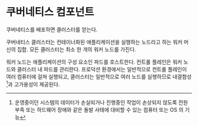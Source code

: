 # 쿠버네티스 컴포넌트
쿠버네티스를 배포하면 클러스터를 얻는다.

쿠버네티스 클러스터는 컨테이너화된 애플리케이션을 실행하는 노드라고 하는 워커 머신의 집합. 모든 클러스터는 최소 한 개의 워커 노드를 가진다.

워커 노드는 애플리케이션의 구성 요소인 파드를 호스트한다. 컨트롤 플레인은 워커 노드와 클러스터 내 파드를 관리한다. 프로덕션 환경에서는 일반적으로 컨트롤 플레인이 여러 컴퓨터에 걸쳐 실행되고, 클러스터는 일반적으로 여러 노드를 실행하므로 내결함성[^1]과 고가용성이 제공된다.
[^1]: 운영중이던 시스템의 데이터가 손실되거나 진행중인 작업이 손상되지 않도록 전원 부족 또는 하드웨어 장애와 같은 돌발 사태에 대비할 수 있는 컴퓨터 또는 OS 의 기능